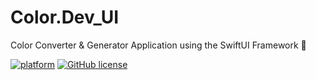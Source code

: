 # Color.Dev_UI
Color Converter &amp; Generator Application using the SwiftUI Framework 🚀

[![platform](https://img.shields.io/badge/platform-iOS-orange)](https://www.android.com)
[![GitHub license](https://img.shields.io/badge/License-Apache2.0-blue.svg)](LICENSE)

